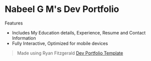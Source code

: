 # Nabeel G M's Dev Portfolio

Features
- Includes My Education details, Experience, Resume and Contact Information
- Fully Interactive, Optimized for mobile devices

>Made using Ryan Fitzgerald <a href= "https://github.com/RyanFitzgerald/" >Dev Portfolio Template </a>
